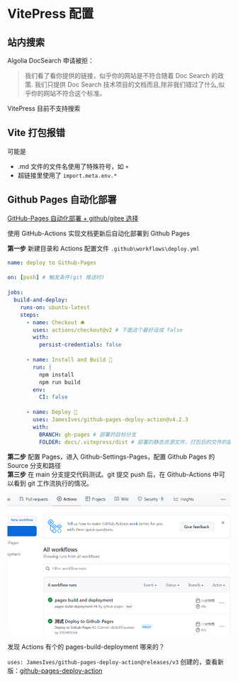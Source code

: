 # VitePress 配置

## 站内搜索

Algolia DocSearch 申请被拒：

> 我们看了看你提供的链接，似乎你的网站是不符合随着 Doc Search 的政策.
> 我们只提供 Doc Search 技术项目的文档而且,除非我们错过了什么,似乎你的网站不符合这个标准。

VitePress 目前不支持搜索

## Vite 打包报错

可能是

- .md 文件的文件名使用了特殊符号，如 `+`
- 超链接里使用了 `import.meta.env.*`

## Github Pages 自动化部署

[GitHub-Pages 自动化部署 + github/gitee 选择](https://blog.csdn.net/qq_39823295/article/details/108913538)

使用 GitHub-Actions 实现文档更新后自动化部署到 Github Pages

**第一步** 新建目录和 Actions 配置文件 `.github\workflows\deploy.yml`

```yml
name: deploy to Github-Pages

on: [push] # 触发条件(git 推送时)

jobs:
  build-and-deploy:
    runs-on: ubuntu-latest
    steps:
      - name: Checkout 🛎️
        uses: actions/checkout@v2 # 下面这个最好设成 false
        with:
          persist-credentials: false

      - name: Install and Build 🔧
        run: |
          npm install
          npm run build
        env:
          CI: false

      - name: Deploy 🚀
        uses: JamesIves/github-pages-deploy-action@v4.2.3
        with:
          BRANCH: gh-pages # 部署的目标分支
          FOLDER: docs/.vitepress/dist # 部署的静态资源文件，打包后的文件的路径
```

**第二步** 配置 Pages，进入 Github-Settings-Pages，配置 Github Pages 的 Source 分支和路径  
**第三步** 在 main 分支提交代码测试。git 提交 push 后，在 Github-Actions 中可以看到 git 工作流执行的情况。

![Actions](./img/2022-02-10-14-18-04.png)

发现 Actions 有个的 pages-build-deployment 哪来的？

`uses: JamesIves/github-pages-deploy-action@releases/v3` 创建的，查看新版：[github-pages-deploy-action](https://github.com/JamesIves/github-pages-deploy-action)
